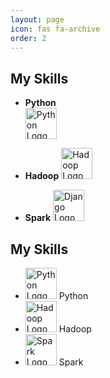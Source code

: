 ```yaml
---
layout: page
icon: fas fa-archive
order: 2
---
```



## My Skills

* **Python**  
   <img src="{{ '/assets/img/python_icon.png' | relative_url }}" alt="Python Logo" width="50" height="50"> 

* **Hadoop** 
   <img src="{{ '/assets/img/hadoop.jpg' | relative_url }}" alt="Hadoop Logo" width="50" height="50">

* **Spark**
   <img src="{{ '/assets/img/Apache_Spark_logo.png' | relative_url }}" alt="Django Logo" width="50" height="50">

## My Skills

<ul class="skill-list">
  <li>
    <img src="{{ '/assets/img/python_icon.png' | relative_url }}" alt="Python Logo" width="50" height="50">
    Python
  </li>
  <li>
    <img src="{{ '/assets/img/hadoop.jpg' | relative_url }}" alt="Hadoop Logo" width="50" height="50">
    Hadoop
  </li>
  <li>
    <img src="{{ '/assets/img/Apache_Spark_logo.png' | relative_url }}" alt="Spark Logo" width="50" height="50">
    Spark
  </li>
  </ul>
